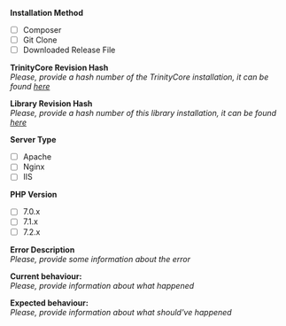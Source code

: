**Installation Method**
- [ ] Composer
- [ ] Git Clone
- [ ] Downloaded Release File  

**TrinityCore Revision Hash**  
*Please, provide a hash number of the TrinityCore installation, it can be found [here](https://github.com/TrinityCore/TrinityCore/commits/master)*

**Library Revision Hash**  
*Please, provide a hash number of this library installation, it can be found [here](https://github.com/darki73/trinitycore-console/commits/master)*

**Server Type**
- [ ] Apache
- [ ] Nginx
- [ ] IIS

**PHP Version**
- [ ] 7.0.x
- [ ] 7.1.x
- [ ] 7.2.x

**Error Description**  
*Please, provide some information about the error*  

**Current behaviour:**  
*Please, provide information about what happened*

**Expected behaviour:**  
*Please, provide information about what should've happened*
